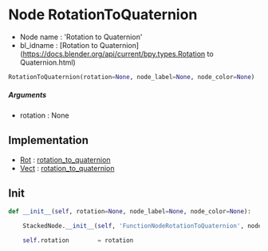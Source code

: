 # Node RotationToQuaternion

- Node name : 'Rotation to Quaternion'
- bl_idname : [Rotation to Quaternion](https://docs.blender.org/api/current/bpy.types.Rotation to Quaternion.html)


``` python
RotationToQuaternion(rotation=None, node_label=None, node_color=None)
```
##### Arguments

- rotation : None

## Implementation

- [Rot](/docs/GeoNodes/Rot.md) : [rotation_to_quaternion](/docs/GeoNodes/Rot.md#rotation_to_quaternion)
- [Vect](/docs/GeoNodes/Vect.md) : [rotation_to_quaternion](/docs/GeoNodes/Vect.md#rotation_to_quaternion)

## Init

``` python
def __init__(self, rotation=None, node_label=None, node_color=None):

    StackedNode.__init__(self, 'FunctionNodeRotationToQuaternion', node_label=node_label, node_color=node_color)

    self.rotation        = rotation
```
